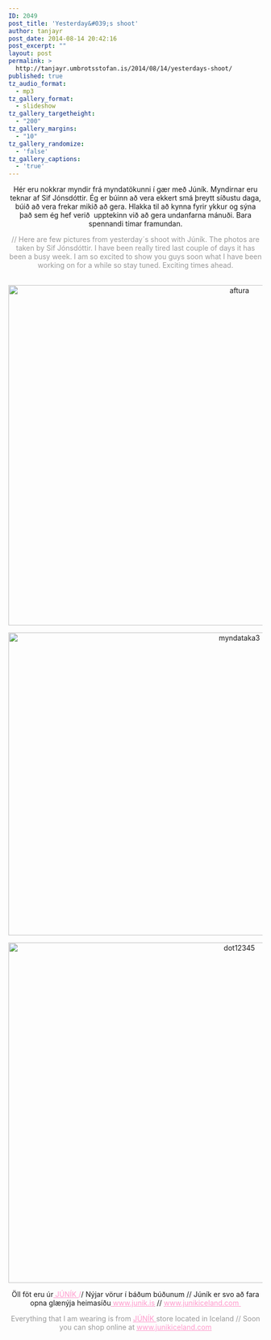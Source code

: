 ```yaml
---
ID: 2049
post_title: 'Yesterday&#039;s shoot'
author: tanjayr
post_date: 2014-08-14 20:42:16
post_excerpt: ""
layout: post
permalink: >
  http://tanjayr.umbrotsstofan.is/2014/08/14/yesterdays-shoot/
published: true
tz_audio_format:
  - mp3
tz_gallery_format:
  - slideshow
tz_gallery_targetheight:
  - "200"
tz_gallery_margins:
  - "10"
tz_gallery_randomize:
  - 'false'
tz_gallery_captions:
  - 'true'
---
```

<p style="text-align: center;">Hér eru nokkrar myndir frá myndatökunni í gær með Júník. Myndirnar eru teknar af Sif Jónsdóttir. Ég er búinn að vera ekkert smá þreytt síðustu daga, búið að vera frekar mikið að gera. Hlakka til að kynna fyrir ykkur og sýna það sem ég hef verið  upptekinn við að gera undanfarna mánuði. Bara spennandi tímar framundan.</p>
<p style="text-align: center;"><span style="color: #999999;">// Here are few pictures from yesterday´s shoot with Júník. The photos are taken by Sif Jónsdóttir. I have been really tired last couple of days it has been a busy week. I am so excited to show you guys soon what I have been working on for a while so stay tuned. Exciting times ahead.</span></p>
<p style="text-align: center;"> <img class="size-large wp-image-2066" src="http://www.tanjayr.com/wp-content/uploads/2014/08/aftura-1024x766.jpg" alt="aftura" width="900" height="673" /></p>
<p style="text-align: center;"><!--more--></p>
<p style="text-align: center;"><img class="size-large wp-image-2053" src="http://www.tanjayr.com/wp-content/uploads/2014/08/myndataka3-1024x682.jpg" alt="myndataka3" width="900" height="599" /></p>
<p style="text-align: center;"><img class="size-large wp-image-2065" src="http://www.tanjayr.com/wp-content/uploads/2014/08/dot12345-1024x766.jpg" alt="dot12345" width="900" height="673" /></p>
<p style="text-align: center;">Öll föt eru úr<span style="color: #ff99cc;"><span style="text-decoration: underline;"> <a title="JÚNÍK" href="https://www.facebook.com/junik.like?fref=ts" target="_blank"><span style="color: #ff99cc; text-decoration: underline;">JÚNÍK</span></a> </span>/</span>/ Nýjar vörur í báðum búðunum // Júník er svo að fara opna glænýja heimasíðu<span style="text-decoration: underline;"><span style="color: #ff99cc; text-decoration: underline;"> <a title="www.junik.is" href="http://www.junik.is" target="_blank"><span style="color: #ff99cc; text-decoration: underline;">www.junik.is</span></a></span></span> // <span style="text-decoration: underline; color: #ff99cc;"><a title="www.junikiceland.com " href="www.junikiceland.com%20" target="_blank"><span style="color: #ff99cc; text-decoration: underline;">www.junikiceland.com </span></a></span></p>
<p style="text-align: center;"><span style="color: #999999;">Everything that I am wearing is from <span style="text-decoration: underline;"><span style="color: #ff99cc; text-decoration: underline;"><a title="JÚNÍK" href="https://www.facebook.com/junik.like?fref=ts" target="_blank"><span style="color: #ff99cc; text-decoration: underline;">JÚNÍK</span></a> </span></span>store located in Iceland // Soon you can shop online at <span style="text-decoration: underline;"><span style="color: #ff99cc;"><a title="www.junikiceland.com " href="www.junikiceland.com%20" target="_blank"><span style="color: #ff99cc; text-decoration: underline;">www.junikiceland.com</span></a></span></span></span></p>
